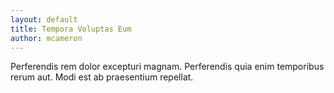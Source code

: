 ```yaml
---
layout: default
title: Tempora Voluptas Eum
author: mcameron
---
```


Perferendis rem dolor excepturi magnam. Perferendis quia enim temporibus rerum aut. Modi est ab praesentium repellat.
